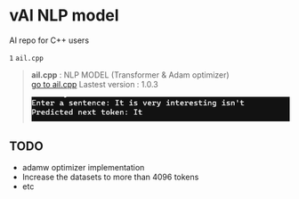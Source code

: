 # vAI NLP model
AI repo for C++ users

`1` ` ail.cpp `
> **ail.cpp** : NLP MODEL (Transformer & Adam optimizer)  
>  [go to ail.cpp](ail.cpp) Lastest version : 1.0.3
>  
> ![image1](image1.png)

## TODO  
- adamw optimizer implementation  
- Increase the datasets to more than 4096 tokens
- etc
